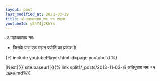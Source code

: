 ```yaml
---
layout: post
last_modified_at: 2021-03-29
title: ॐ महाज्वालाय नमः ११ टाइम्स
youtubeId: yB4Y4j2KkYs
---
```

 
 
 ॐ महाज्वालाय नमः  
 
 -  जिसके पास एक महान ज्योति का प्रकाश है 
 
  
 
  
 
 
 
 
 
 


{% include youtubePlayer.html id=page.youtubeId %}
 
[Next]({{ site.baseurl }}{% link  split1/_posts/2013-11-03-ॐ अतिधूम्राय नमः ११ टाइम्स.md%})
 
